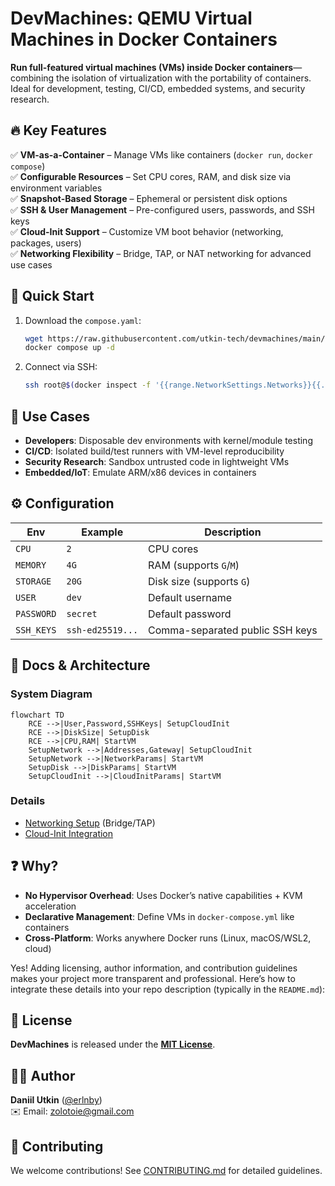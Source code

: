 # DevMachines: QEMU Virtual Machines in Docker Containers  

**Run full-featured virtual machines (VMs) inside Docker containers**—combining the isolation of virtualization with the portability of containers. Ideal for development, testing, CI/CD, embedded systems, and security research.  

## 🔥 Key Features  
✅ **VM-as-a-Container** – Manage VMs like containers (`docker run`, `docker compose`)  
✅ **Configurable Resources** – Set CPU cores, RAM, and disk size via environment variables  
✅ **Snapshot-Based Storage** – Ephemeral or persistent disk options  
✅ **SSH & User Management** – Pre-configured users, passwords, and SSH keys  
✅ **Cloud-Init Support** – Customize VM boot behavior (networking, packages, users)  
✅ **Networking Flexibility** – Bridge, TAP, or NAT networking for advanced use cases  

## 🚀 Quick Start  
1. Download the `compose.yaml`:  
   ```sh
   wget https://raw.githubusercontent.com/utkin-tech/devmachines/main/compose.yaml
   docker compose up -d
   ```
2. Connect via SSH:  
   ```sh
   ssh root@$(docker inspect -f '{{range.NetworkSettings.Networks}}{{.IPAddress}}{{end}}' runtime)
   ```

## 📌 Use Cases  
- **Developers**: Disposable dev environments with kernel/module testing  
- **CI/CD**: Isolated build/test runners with VM-level reproducibility  
- **Security Research**: Sandbox untrusted code in lightweight VMs  
- **Embedded/IoT**: Emulate ARM/x86 devices in containers  

## ⚙️ Configuration  
| Env        | Example          | Description                     |
| ---------- | ---------------- | ------------------------------- |
| `CPU`      | `2`              | CPU cores                       |
| `MEMORY`   | `4G`             | RAM (supports `G`/`M`)          |
| `STORAGE`  | `20G`            | Disk size (supports `G`)        |
| `USER`     | `dev`            | Default username                |
| `PASSWORD` | `secret`         | Default password                |
| `SSH_KEYS` | `ssh-ed25519...` | Comma-separated public SSH keys |

## 📂 Docs & Architecture  

### System Diagram
```mermaid
flowchart TD
    RCE -->|User,Password,SSHKeys| SetupCloudInit
    RCE -->|DiskSize| SetupDisk
    RCE -->|CPU,RAM| StartVM
    SetupNetwork -->|Addresses,Gateway| SetupCloudInit
    SetupNetwork -->|NetworkParams| StartVM
    SetupDisk -->|DiskParams| StartVM
    SetupCloudInit -->|CloudInitParams| StartVM
```

### Details
- [Networking Setup](/docs/networking.md) (Bridge/TAP)  
- [Cloud-Init Integration](/docs/cloudinit.md)  

## ❓ Why?  
- **No Hypervisor Overhead**: Uses Docker’s native capabilities + KVM acceleration  
- **Declarative Management**: Define VMs in `docker-compose.yml` like containers  
- **Cross-Platform**: Works anywhere Docker runs (Linux, macOS/WSL2, cloud)  

Yes! Adding licensing, author information, and contribution guidelines makes your project more transparent and professional. Here’s how to integrate these details into your repo description (typically in the `README.md`):

## 📜 License  
**DevMachines** is released under the **[MIT License](/LICENSE)**.  

## 👨‍💻 Author
**Daniil Utkin** ([@erlnby](https://github.com/erlnby))  
✉️ Email: [zolotoie@gmail.com](mailto:zolotoie@gmail.com)  

## 🤝 Contributing  
We welcome contributions! See [CONTRIBUTING.md](/CONTRIBUTING.md) for detailed guidelines.  
